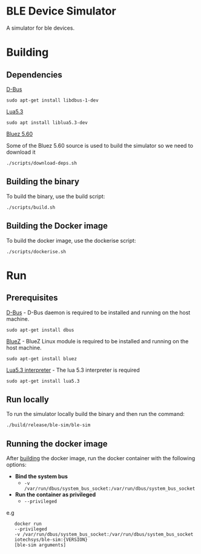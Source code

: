 # BLE Device Simulator
A simulator for ble devices.

# Building

## Dependencies
[D-Bus](https://www.freedesktop.org/wiki/Software/dbus/) 

  `sudo apt-get install libdbus-1-dev` 

[Lua5.3](https://www.lua.org/versions.html)

  `sudo apt install liblua5.3-dev` 

[Bluez 5.60](http://www.bluez.org/)

Some of the Bluez 5.60 source is used to build the simulator so we need to download it

  `./scripts/download-deps.sh`

## Building the binary

To build the binary, use the build script:

`./scripts/build.sh`

## Building the Docker image

To build the docker image, use the dockerise script:

`./scripts/dockerise.sh`

# Run

## Prerequisites
[D-Bus](https://www.freedesktop.org/wiki/Software/dbus/) -
D-Bus daemon is required to be installed and running on the host machine.

`sudo apt-get install dbus`
 
[BlueZ](http://www.bluez.org/) -
BlueZ Linux module is required to be installed and running on the host
machine.

`sudo apt-get install bluez`

[Lua5.3 interpreter](https://www.lua.org/) - 
The lua 5.3 interpreter is required

`sudo apt-get install lua5.3`

## Run locally

To run the simulator locally build the binary and then run the command:

  `./build/release/ble-sim/ble-sim`

## Running the docker image

After [building](#Building-the-Docker-image) the docker image, run the docker container with the following options:

- **Bind the system bus**
  - `-v /var/run/dbus/system_bus_socket:/var/run/dbus/system_bus_socket`
- **Run the container as privileged**
  - `--privileged`

e.g 
 
 ``` 
    docker run 
    --privileged 
    -v /var/run/dbus/system_bus_socket:/var/run/dbus/system_bus_socket 
    iotechsys/ble-sim:{VERSION}
    [ble-sim arguments]
  ```
